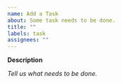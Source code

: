 ```yaml
---
name: Add a Task
about: Some task needs to be done.
title: ""
labels: task
assignees: ""
---
```


**Description**

_Tell us what needs to be done._

